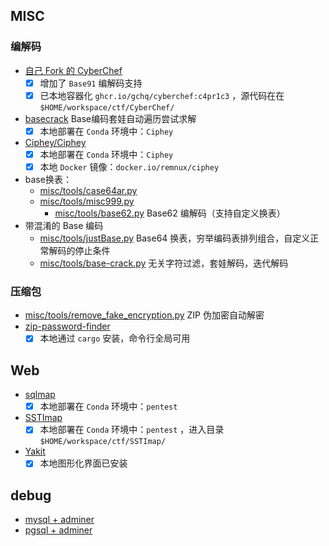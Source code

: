
## MISC

### 编解码

- [自己 Fork 的 CyberChef](https://github.com/c4pr1c3/CyberChef) 
    - [X] 增加了 `Base91` 编解码支持
    - [X] 已本地容器化 `ghcr.io/gchq/cyberchef:c4pr1c3` ，源代码在在 `$HOME/workspace/ctf/CyberChef/`
- [basecrack](https://github.com/mufeedvh/basecrack) Base编码套娃自动遍历尝试求解
    - [X] 本地部署在 `Conda` 环境中：`Ciphey`
- [Ciphey/Ciphey](https://github.com/Ciphey/Ciphey)
    - [X] 本地部署在 `Conda` 环境中：`Ciphey`
    - [X] 本地 `Docker` 镜像：`docker.io/remnux/ciphey`
- base换表： 
    - [misc/tools/case64ar.py](misc/tools/case64ar.py)
    - [misc/tools/misc999.py](misc/tools/misc999.py)
        - [misc/tools/base62.py](misc/tools/base62.py) Base62 编解码（支持自定义换表）
- 带混淆的 Base 编码
    - [misc/tools/justBase.py](misc/tools/justBase.py) Base64 换表，穷举编码表排列组合，自定义正常解码的停止条件
    - [misc/tools/base-crack.py](misc/tools/base-crack.py) 无关字符过滤，套娃解码，迭代解码

### 压缩包

- [misc/tools/remove_fake_encryption.py](misc/tools/remove_fake_encryption.py) ZIP 伪加密自动解密
- [zip-password-finder](https://github.com/agourlay/zip-password-finder)
    - [X] 本地通过 `cargo` 安装，命令行全局可用

## Web

- [sqlmap](https://sqlmap.org/)
    - [X] 本地部署在 `Conda` 环境中：`pentest`
- [SSTImap](https://github.com/vladko312/SSTImap)
    - [X] 本地部署在 `Conda` 环境中：`pentest` ，进入目录 `$HOME/workspace/ctf/SSTImap/`
- [Yakit](https://yaklang.com/products/download_and_install)
    - [X] 本地图形化界面已安装

## debug

- [mysql + adminer]($HOME/workspace/c4pr1c3/ctf-games/dvwa)
- [pgsql + adminer](stats/docker-compose.yml)


